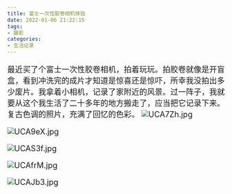 ```yaml
---
title: 富士一次性胶卷相机体验
date: 2022-01-06 21:22:15
tags:
- 摄影
categories:
- 生活记录
---
```


<font size=4>

最近买了个富士一次性胶卷相机，拍着玩玩。拍胶卷就像是开盲盒，看到冲洗完的成片才知道是惊喜还是惊吓，所幸我没拍出多少废片。我拿着小相机，记录了家附近的风景。过一阵子，我就要从这个我生活了二十多年的地方搬走了，应当把它记录下来。复古色调的照片，充满了回忆的色彩。
![UCA7Zh.jpg](https://m1.im5i.com/2022/07/30/UCA7Zh.jpg)

![UCA9eX.jpg](https://m1.im5i.com/2022/07/30/UCA9eX.jpg)

![UCAS3f.jpg](https://m1.im5i.com/2022/07/30/UCAS3f.jpg)

![UCAfrM.jpg](https://m1.im5i.com/2022/07/30/UCAfrM.jpg)

![UCAJb3.jpg](https://m1.im5i.com/2022/07/30/UCAJb3.jpg)

</font>
